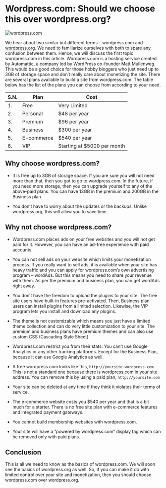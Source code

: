 # Wordpress.com: Should we choose this over wordpress.org?

![wordpress.com](https://miro.medium.com/max/1050/1*WZmI9vNd2c0kJAV80RZZIA.jpeg)

We hear about two similar but different terms – wordpress.com and [wordpress.org](https://github.com/aygarp-modsiw/Wordpress/tree/master/Wordpress.org). We need to familiarize ourselves with both to spare any confusion between them. Hence, we will discuss the first topic wordpress.com in this article.
Wordpress.com is a hosting service created by Automattic, a company led by WordPress co-founder Matt Mullenweg. This would be a good choice for those hobby bloggers who just need up to 3GB of storage space and don’t really care about monetizing the site.
There are several plans available to build a site from wordpress.com. The table below has the list of the plans you can choose from according to your need.

| S.N. | Plan | Cost |
| ---- | ---- | ---- |
| 1. | Free | Very Limited |
| 2. | Personal | $48 per year |
| 3. | Premium | $96 per year |
| 4. | Business | $300 per year |
| 5. | E-commerce | $540 per year |
| 6. | VIP | Starting at $5000 per month |

## Why choose wordpress.com?

- It is free up to 3GB of storage space. If you are sure you will not need more than that, then you got to go to wordpress.com. In the future, if you need more storage, then you can upgrade yourself to any of the above-paid plans. You can have 13GB in the premium and 200GB in the Business plan.

- You don’t have to worry about the updates or the backups. Unlike wordpress.org, this will allow you to save time.

## Why not choose wordpress.com?

- Wordpress.com places ads on your free websites and you will not get paid for it. However, you can have an ad-free experience with paid accounts.

- You can not sell ads on your website which limits your monetization process. If you really want to sell ads, it is available when your site has heavy traffic and you can apply for wordpress.com’s own advertising program – wordAds. But this means you need to share your revenue with them. As per the premium and business plan, you can get wordAds right away.

- You don’t have the freedom to upload the plugins to your site. The free site users have built-in features pre-activated. Then, Business plan users can install plugins from a limited selection. Likewise, the VIP program lets you install and download any plugins.

- The theme is not customizable which means you just have a limited theme collection and can do very little customization to your site. The premium and business plans have premium themes and can also use custom CSS (Cascading Style Sheet).

- Wordpress.com restrict you from their stats. You can’t use Google Analytics or any other tracking platforms. Except for the Business Plan, because it can use Google Analytics as well.

- A free wordpress.com looks like this, `http://yoursite.wordpress.com` This is not a standard one because there is wordpress.com in your site address. You can remove this by using a paid plan, `http://yoursite.com`

- Your site can be deleted at any time if they think it violates their terms of service.

- The e-commerce website costs you $540 per year and that is a bit much for a starter. There is no free site plan with e-commerce features and integrated payment gateways.

- You cannot build membership websites with wordpress.com.

- Your site will have a “powered by wordpress.com” display tag which can be removed only with paid plans.

## Conclusion

This is all we need to know as the basics of wordpress.com. We will soon see the basics of wordpress.org as well. So, if you can make it do with limited control over your site and monetization, then you should choose wordpress.com over wordpress.org.